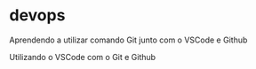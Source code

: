 # devops
Aprendendo a utilizar comando Git junto com o VSCode e Github

Utilizando o VSCode com o Git e Github